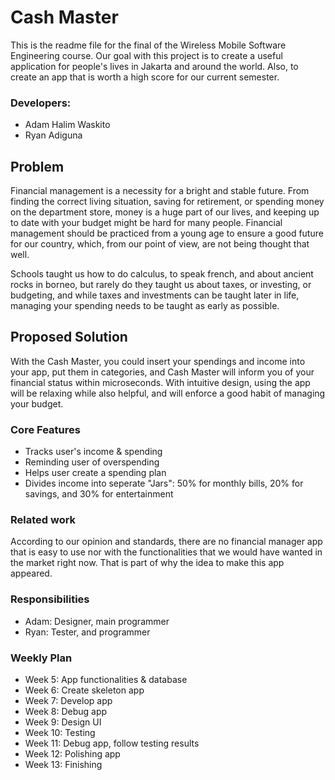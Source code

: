 # Cash Master

This is the readme file for the final of the Wireless Mobile Software Engineering course. Our goal with this project is to create a useful application for people's lives in Jakarta and around the world. Also, to create an app that is worth a high score for our current semester.

### Developers:
* Adam Halim Waskito
* Ryan Adiguna

## Problem

Financial management is a necessity for a bright and stable future. From finding the correct living situation, saving for retirement, or spending money on the department store, money is a huge part of our lives, and keeping up to date with your budget might be hard for many people. Financial management should be practiced from a young age to ensure a good future for our country, which, from our point of view, are not being thought that well.

Schools taught us how to do calculus, to speak french, and about ancient rocks in borneo, but rarely do they taught us about taxes, or investing, or budgeting, and while taxes and investments can be taught later in life, managing your spending needs to be taught as early as possible.

## Proposed Solution

With the Cash Master, you could insert your spendings and income into your app, put them in categories, and Cash Master will inform you of your financial status within microseconds. With intuitive design, using the app will be relaxing while also helpful, and will enforce a good habit of managing your budget.

### Core Features

* Tracks user's income & spending
* Reminding user of overspending
* Helps user create a spending plan
* Divides income into seperate "Jars": 50% for monthly bills, 20% for savings, and 30% for entertainment

### Related work

According to our opinion and standards, there are no financial manager app that is easy to use nor with the functionalities that we would have wanted in the market right now. That is part of why the idea to make this app appeared.

### Responsibilities

* Adam: Designer, main programmer
* Ryan: Tester, and programmer

### Weekly Plan

* Week 5: App functionalities & database
* Week 6: Create skeleton app
* Week 7: Develop app
* Week 8: Debug app
* Week 9: Design UI
* Week 10: Testing
* Week 11: Debug app, follow testing results
* Week 12: Polishing app
* Week 13: Finishing
